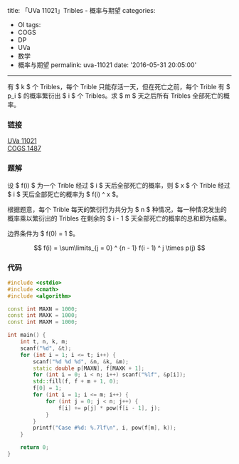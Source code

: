 title: 「UVa 11021」Tribles - 概率与期望
categories:
  - OI
tags:
  - COGS
  - DP
  - UVa
  - 数学
  - 概率与期望
permalink: uva-11021
date: '2016-05-31 20:05:00'
---

有 $ k $ 个 Tribles，每个 Trible 只能存活一天，但在死亡之前，每个 Trible 有 $ p_i $ 的概率繁衍出 $ i $ 个 Tribles。求 $ m $ 天之后所有 Tribles 全部死亡的概率。

<!-- more -->

### 链接

[UVa 11021](https://uva.onlinejudge.org/index.php?option=com_onlinejudge&Itemid=8&category=481&page=show_problem&problem=1962)  
[COGS 1487](http://cogs.top/cogs/problem/problem.php?pid=1487)

### 题解

设 $ f(i) $ 为一个 Trible 经过 $ i $ 天后全部死亡的概率，则 $ x $ 个 Trible 经过 $ i $ 天后全部死亡的概率为 $ f(i) ^ x $。

根据题意，每个 Trible 每天的繁衍行为共分为 $ n $ 种情况，每一种情况发生的概率乘以繁衍出的 Tribles 在剩余的 $ i - 1 $ 天全部死亡的概率的总和即为结果。

边界条件为 $ f(0) = 1 $。

$$ f(i) = \sum\limits_{j = 0} ^ {n - 1} f(i - 1) ^ j \times p(j) $$

### 代码

```cpp
#include <cstdio>
#include <cmath>
#include <algorithm>

const int MAXN = 1000;
const int MAXK = 1000;
const int MAXM = 1000;

int main() {
    int t, n, k, m;
    scanf("%d", &t);
    for (int i = 1; i <= t; i++) {
        scanf("%d %d %d", &n, &k, &m);
        static double p[MAXN], f[MAXK + 1];
        for (int i = 0; i < n; i++) scanf("%lf", &p[i]);
        std::fill(f, f + m + 1, 0);
        f[0] = 1;
        for (int i = 1; i <= m; i++) {
            for (int j = 0; j < n; j++) {
                f[i] += p[j] * pow(f[i - 1], j);
            }
        }
        printf("Case #%d: %.7lf\n", i, pow(f[m], k));
    }

    return 0;
}
```
